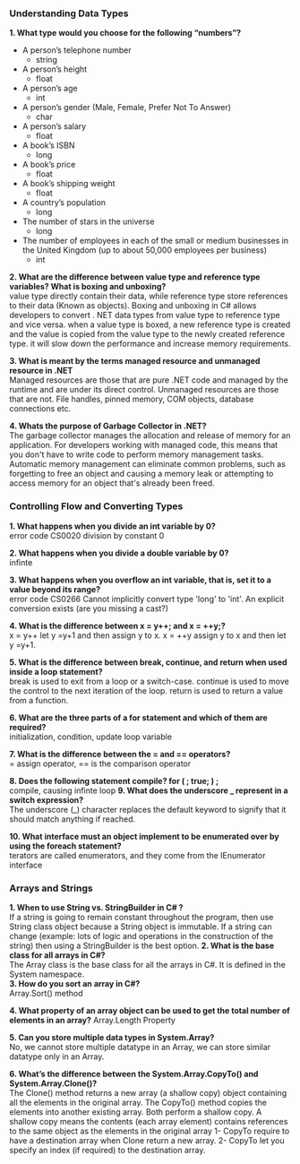 ### Understanding Data Types

**1. What type would you choose for the following “numbers”?**  
* A person’s telephone number 
    * string
* A person’s height
    * float
* A person’s age 
    * int
* A person’s gender (Male, Female, Prefer Not To Answer)
    * char 
* A person’s salary
    * float
* A book’s ISBN
    * long
* A book’s price
    * float 
* A book’s shipping weight
    * float
* A country’s population
    * long
* The number of stars in the universe
    * long
* The number of employees in each of the small or medium businesses in the United Kingdom (up to about 50,000 employees per business)  
    * int
  
**2. What are the difference between value type and reference type variables? What is boxing and unboxing?**  
value type directly contain their data, while reference type store references to their data (Known as objects). 
Boxing and unboxing in C# allows developers to convert . NET data types from value type to reference type and vice versa. when a value type is boxed, a new reference type is created and the value is copied from the value type to the newly created reference type. it will slow down the performance and increase memory requirements.

**3. What is meant by the terms managed resource and unmanaged resource in .NET**  
Managed resources are those that are pure .NET code and managed by the runtime and are under its direct control. 
Unmanaged resources are those that are not. File handles, pinned memory, COM objects, database connections etc.

**4. Whats the purpose of Garbage Collector in .NET?**  
The garbage collector manages the allocation and release of memory for an application. For developers working with managed code, this means that you don't have to write code to perform memory management tasks. Automatic memory management can eliminate common problems, such as forgetting to free an object and causing a memory leak or attempting to access memory for an object that's already been freed.
 
### Controlling Flow and Converting Types

**1. What happens when you divide an int variable by 0?**      
error code CS0020 division by constant 0

**2. What happens when you divide a double variable by 0?**     
infinte


**3. What happens when you overflow an int variable, that is, set it to a value beyond its range?**    
error code CS0266 Cannot implicitly convert type 'long' to 'int'. An explicit conversion exists (are you missing a cast?)

**4. What is the difference between x = y++; and x = ++y;?**   
x = y++ let y =y+1 and then assign y to x. x = ++y assign y to x and then let y =y+1.  

**5. What is the difference between break, continue, and return when used inside a loop statement?**    
break is used to exit from a loop or a switch-case. continue is used to move the control to the next iteration of the loop. return is used to return a value from a function.  

**6. What are the three parts of a for statement and which of them are required?**    
initialization, condition, update loop variable   

**7. What is the difference between the = and == operators?**     
= assign operator,   ==  is the comparison operator 

**8. Does the following statement compile? for ( ; true; ) ;**    
compile, causing infinte loop
**9. What does the underscore _ represent in a switch expression?**    
The underscore (_) character replaces the default keyword to signify that it should match anything if reached.

**10. What interface must an object implement to be enumerated over by using the foreach statement?**  
terators are called enumerators, and they come from the IEnumerator interface

### Arrays and Strings
**1. When to use String vs. StringBuilder in C# ?**  
If a string is going to remain constant throughout the program, then use String class object because a String object is immutable.
If a string can change (example: lots of logic and operations in the construction of the string) then using a StringBuilder is the best option.
**2. What is the base class for all arrays in C#?**  
The Array class is the base class for all the arrays in C#. It is defined in the System namespace.  
**3. How do you sort an array in C#?**  
Array.Sort() method 

**4. What property of an array object can be used to get the total number of elements in an array?** 
Array.Length Property

**5. Can you store multiple data types in System.Array?**  
No, we cannot store multiple datatype in an Array, we can store similar datatype only in an Array.

**6. What’s the difference between the System.Array.CopyTo() and System.Array.Clone()?**   
The Clone() method returns a new array (a shallow copy) object containing all the elements in the original array. The CopyTo() method copies the elements into another existing array. Both perform a shallow copy. A shallow copy means the contents (each array element) contains references to the same object as the elements in the original array
1- CopyTo require to have a destination array when Clone return a new array.
2- CopyTo let you specify an index (if required) to the destination array.